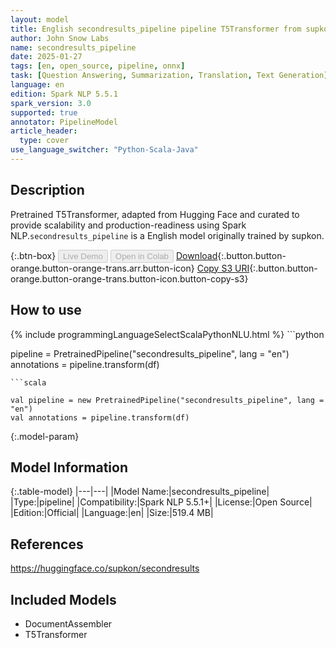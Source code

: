 ```yaml
---
layout: model
title: English secondresults_pipeline pipeline T5Transformer from supkon
author: John Snow Labs
name: secondresults_pipeline
date: 2025-01-27
tags: [en, open_source, pipeline, onnx]
task: [Question Answering, Summarization, Translation, Text Generation]
language: en
edition: Spark NLP 5.5.1
spark_version: 3.0
supported: true
annotator: PipelineModel
article_header:
  type: cover
use_language_switcher: "Python-Scala-Java"
---
```


## Description

Pretrained T5Transformer, adapted from Hugging Face and curated to provide scalability and production-readiness using Spark NLP.`secondresults_pipeline` is a English model originally trained by supkon.

{:.btn-box}
<button class="button button-orange" disabled>Live Demo</button>
<button class="button button-orange" disabled>Open in Colab</button>
[Download](https://s3.amazonaws.com/auxdata.johnsnowlabs.com/public/models/secondresults_pipeline_en_5.5.1_3.0_1737978198453.zip){:.button.button-orange.button-orange-trans.arr.button-icon}
[Copy S3 URI](s3://auxdata.johnsnowlabs.com/public/models/secondresults_pipeline_en_5.5.1_3.0_1737978198453.zip){:.button.button-orange.button-orange-trans.button-icon.button-copy-s3}

## How to use



<div class="tabs-box" markdown="1">
{% include programmingLanguageSelectScalaPythonNLU.html %}
```python

pipeline = PretrainedPipeline("secondresults_pipeline", lang = "en")
annotations =  pipeline.transform(df)   

```
```scala

val pipeline = new PretrainedPipeline("secondresults_pipeline", lang = "en")
val annotations = pipeline.transform(df)

```
</div>

{:.model-param}
## Model Information

{:.table-model}
|---|---|
|Model Name:|secondresults_pipeline|
|Type:|pipeline|
|Compatibility:|Spark NLP 5.5.1+|
|License:|Open Source|
|Edition:|Official|
|Language:|en|
|Size:|519.4 MB|

## References

https://huggingface.co/supkon/secondresults

## Included Models

- DocumentAssembler
- T5Transformer